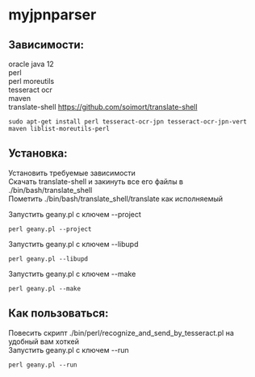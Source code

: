 # myjpnparser  
  
## Зависимости:  
  
oracle java 12  
perl  
perl moreutils  
tesseract ocr  
maven  
translate-shell https://github.com/soimort/translate-shell  
  
`sudo apt-get install perl tesseract-ocr-jpn tesseract-ocr-jpn-vert maven liblist-moreutils-perl`
  
  
## Установка:  

Установить требуемые зависимости  
Скачать translate-shell и закинуть все его файлы в ./bin/bash/translate_shell  
Пометить ./bin/bash/translate_shell/translate как исполняемый  

Запустить geany.pl c ключем --project  
  
`perl geany.pl --project`  

Запустить geany.pl c ключем --libupd  
  
`perl geany.pl --libupd`  
  

Запустить geany.pl c ключем --make  
  
`perl geany.pl --make`  
  
  
## Как пользоваться:  
  
Повесить скрипт ./bin/perl/recognize_and_send_by_tesseract.pl на удобный вам хоткей  
Запустить geany.pl c ключем --run  

`perl geany.pl --run`  
